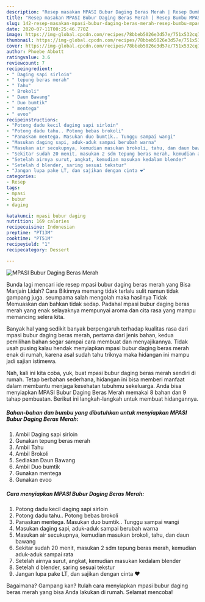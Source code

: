 ```yaml
---
description: "Resep masakan MPASI Bubur Daging Beras Merah | Resep Bumbu MPASI Bubur Daging Beras Merah Yang Mudah Dan Praktis"
title: "Resep masakan MPASI Bubur Daging Beras Merah | Resep Bumbu MPASI Bubur Daging Beras Merah Yang Mudah Dan Praktis"
slug: 142-resep-masakan-mpasi-bubur-daging-beras-merah-resep-bumbu-mpasi-bubur-daging-beras-merah-yang-mudah-dan-praktis
date: 2020-07-11T00:25:46.770Z
image: https://img-global.cpcdn.com/recipes/78bbeb5026e3d57e/751x532cq70/mpasi-bubur-daging-beras-merah-foto-resep-utama.jpg
thumbnail: https://img-global.cpcdn.com/recipes/78bbeb5026e3d57e/751x532cq70/mpasi-bubur-daging-beras-merah-foto-resep-utama.jpg
cover: https://img-global.cpcdn.com/recipes/78bbeb5026e3d57e/751x532cq70/mpasi-bubur-daging-beras-merah-foto-resep-utama.jpg
author: Phoebe Abbott
ratingvalue: 3.6
reviewcount: 7
recipeingredient:
- " Daging sapi sirloin"
- " tepung beras merah"
- " Tahu"
- " Brokoli"
- " Daun Bawang"
- " Duo bumtik"
- " mentega"
- " evoo"
recipeinstructions:
- "Potong dadu kecil daging sapi sirloin"
- "Potong dadu tahu.. Potong bebas brokoli"
- "Panaskan mentega. Masukan duo bumtik.. Tunggu sampai wangi"
- "Masukan daging sapi, aduk-aduk sampai berubah warna"
- "Masukan air secukupnya, kemudian masukan brokoli, tahu, dan daun bawang"
- "Sekitar sudah 20 menit, masukan 2 sdm tepung beras merah, kemudian aduk-aduk sampai rata"
- "Setelah airnya surut, angkat, kemudian masukan kedalam blender"
- "Setelah d blender, saring sesuai tekstur"
- "Jangan lupa pake LT, dan sajikan dengan cinta ❤"
categories:
- Resep
tags:
- mpasi
- bubur
- daging

katakunci: mpasi bubur daging 
nutrition: 169 calories
recipecuisine: Indonesian
preptime: "PT13M"
cooktime: "PT51M"
recipeyield: "1"
recipecategory: Dessert

---
```



![MPASI Bubur Daging Beras Merah](https://img-global.cpcdn.com/recipes/78bbeb5026e3d57e/751x532cq70/mpasi-bubur-daging-beras-merah-foto-resep-utama.jpg)

Bunda lagi mencari ide resep mpasi bubur daging beras merah yang Bisa Manjain Lidah? Cara Bikinnya memang tidak terlalu sulit namun tidak gampang juga. seumpama salah mengolah maka hasilnya Tidak Memuaskan dan bahkan tidak sedap. Padahal mpasi bubur daging beras merah yang enak selayaknya mempunyai aroma dan cita rasa yang mampu memancing selera kita.



Banyak hal yang sedikit banyak berpengaruh terhadap kualitas rasa dari mpasi bubur daging beras merah, pertama dari jenis bahan, kedua pemilihan bahan segar sampai cara membuat dan menyajikannya. Tidak usah pusing kalau hendak menyiapkan mpasi bubur daging beras merah enak di rumah, karena asal sudah tahu triknya maka hidangan ini mampu jadi sajian istimewa.


Nah, kali ini kita coba, yuk, buat mpasi bubur daging beras merah sendiri di rumah. Tetap berbahan sederhana, hidangan ini bisa memberi manfaat dalam membantu menjaga kesehatan tubuhmu sekeluarga. Anda bisa menyiapkan MPASI Bubur Daging Beras Merah memakai 8 bahan dan 9 tahap pembuatan. Berikut ini langkah-langkah untuk membuat hidangannya.

<!--inarticleads1-->

##### Bahan-bahan dan bumbu yang dibutuhkan untuk menyiapkan MPASI Bubur Daging Beras Merah:

1. Ambil  Daging sapi sirloin
1. Gunakan  tepung beras merah
1. Ambil  Tahu
1. Ambil  Brokoli
1. Sediakan  Daun Bawang
1. Ambil  Duo bumtik
1. Gunakan  mentega
1. Gunakan  evoo




<!--inarticleads2-->

##### Cara menyiapkan MPASI Bubur Daging Beras Merah:

1. Potong dadu kecil daging sapi sirloin
1. Potong dadu tahu.. Potong bebas brokoli
1. Panaskan mentega. Masukan duo bumtik.. Tunggu sampai wangi
1. Masukan daging sapi, aduk-aduk sampai berubah warna
1. Masukan air secukupnya, kemudian masukan brokoli, tahu, dan daun bawang
1. Sekitar sudah 20 menit, masukan 2 sdm tepung beras merah, kemudian aduk-aduk sampai rata
1. Setelah airnya surut, angkat, kemudian masukan kedalam blender
1. Setelah d blender, saring sesuai tekstur
1. Jangan lupa pake LT, dan sajikan dengan cinta ❤




Bagaimana? Gampang kan? Itulah cara menyiapkan mpasi bubur daging beras merah yang bisa Anda lakukan di rumah. Selamat mencoba!

